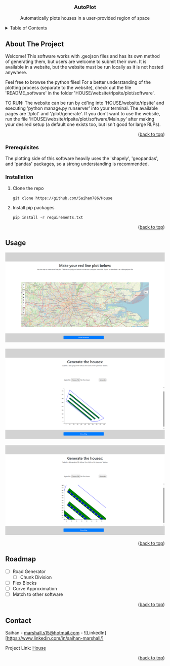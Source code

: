 <a id="readme-top"></a>

<h3 align="center">AutoPlot</h3>
  <p align="center">
    Automatically plots houses in a user-provided region of space
  </p>
</div>



<!-- TABLE OF CONTENTS -->
<details>
  <summary>Table of Contents</summary>
  <ol>
    <li>
      <a href="#about-the-project">About The Project</a>
    </li>
    <li>
      <ul>
        <li><a href="#prerequisites">Prerequisites</a></li>
        <li><a href="#installation">Installation</a></li>
      </ul>
    </li>
    <li><a href="#usage">Usage</a></li>
    <li><a href="#roadmap">Roadmap</a></li>
    <li><a href="#contributing">Contributing</a></li>
    <li><a href="#license">License</a></li>
    <li><a href="#contact">Contact</a></li>
    <li><a href="#acknowledgments">Acknowledgments</a></li>
  </ol>
</details>



<!-- ABOUT THE PROJECT -->
## About The Project

Welcome! This software works with .geojson files and has its own method of generating them, but users are welcome to submit their own. It is available in a website, but the website must be run locally as it is not hosted anywhere.

Feel free to browse the python files! For a better understanding of the plotting process (separate to the website), check out the file 'README_software' in the folder 'HOUSE/website/rlpsite/plot/software'.

TO RUN:
The website can be run by cd'ing into 'HOUSE/website/rlpsite' and executing 'python manage.py runserver' into your terminal. The available pages are '/plot' and '/plot/generate'.
If you don't want to use the website, run the file 'HOUSE/website/rlpsite/plot/software/Main.py' after making your desired setup (a default one exists too, but isn't good for large RLPs).

<p align="right">(<a href="#readme-top">back to top</a>)</p>


### Prerequisites

The plotting side of this software heavily uses the 'shapely', 'geopandas', and 'pandas' packages, so a strong understanding is
recommended.

### Installation

1. Clone the repo
   ```
   git clone https://github.com/Saihan786/House
   ```
2. Install pip packages
   ```
   pip install -r requirements.txt
   ```

<p align="right">(<a href="#readme-top">back to top</a>)</p>



<!-- USAGE EXAMPLES -->
## Usage

![Map Page](images_for_README/map_page.png)
<br>
<br>
![Generator Page](images_for_README/zoom_out_plot_page.png)
<br>
<br>
![Zoomed-in generation](images_for_README/zoom_in_plot_page.png)

<p align="right">(<a href="#readme-top">back to top</a>)</p>



<!-- ROADMAP -->
## Roadmap

- [ ] Road Generator
    - [ ] Chunk Division
- [ ] Flex Blocks
- [ ] Curve Approximation
- [ ] Match to other software

<p align="right">(<a href="#readme-top">back to top</a>)</p>



<!-- LICENSE -->
<!-- ## License

Distributed under the MIT License. See `LICENSE.txt` for more information.

<p align="right">(<a href="#readme-top">back to top</a>)</p> -->



<!-- CONTACT -->
## Contact

Saihan - marshall.s15@hotmail.com - ![LinkedIn][https://www.linkedin.com/in/saihan-marshall/]

Project Link: [House](https://github.com/Saihan786/House)

<p align="right">(<a href="#readme-top">back to top</a>)</p>